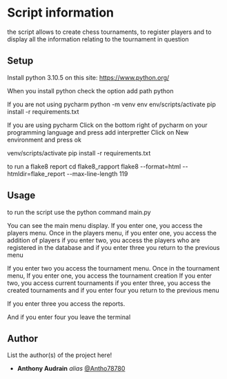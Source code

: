 # Script information
the script allows to create chess tournaments,
to register players and to display all the information relating to the tournament in question

## Setup
Install python 3.10.5 on this site:
https://www.python.org/

When you install python check the option
add path python

If you are not using pycharm
python -m venv env 
env/scripts/activate 
pip install -r requirements.txt

If you are using pycharm
Click on the bottom right of pycharm on your programming language and press add interpretter
Click on New environment and press ok

venv/scripts/activate
pip install -r requirements.txt

to run a flake8 report
cd flake8_rapport
flake8 --format=html --htmldir=flake_report --max-line-length 119

## Usage
to run the script use the python command main.py

You can see the main menu display. 
If you enter one, you access the players menu.
Once in the players menu,
if you enter one, you access the addition of players
if you enter two, you access the players who are registered in the database
and if you enter three you return to the previous menu

If you enter two you access the tournament menu.
Once in the tournament menu,
If you enter one, you access the tournament creation
If you enter two, you access current tournaments
if you enter three, you access the created tournaments
and if you enter four you return to the previous menu

If you enter three you access the reports.

And if you enter four you leave the terminal

## Author
List the author(s) of the project here!
* **Anthony Audrain** _alias_ [@Antho78780](https://github.com/Antho78780)


